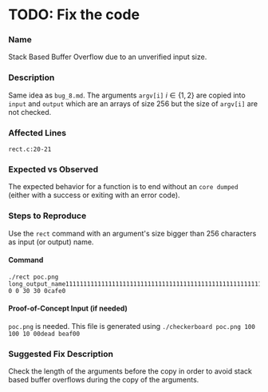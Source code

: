 # TODO: Fix the code

### Name
Stack Based Buffer Overflow due to an unverified input size.

### Description
Same idea as `bug_8.md`. The arguments `argv[i]` $i\in\{1,2\}$ are copied into `input` and `output` which are an arrays of size 256 but the size of `argv[i]` are not checked.

### Affected Lines
`rect.c:20-21`

### Expected vs Observed
The expected behavior for a function is to end without an `core dumped` (either with a success or exiting with an error code).

### Steps to Reproduce
Use the `rect` command with an argument's size bigger than 256 characters as input (or output) name.

#### Command
```
./rect poc.png long_output_name111111111111111111111111111111111111111111111111111111111111111111111111111111111111111111111111111111111111111111111111111111111111111111111111111111111111111111111111111111111111111111111111111111111111111111111111111111111111111111111111 0 0 30 30 0cafe0
```

#### Proof-of-Concept Input (if needed)
`poc.png` is needed. This file is generated using `./checkerboard poc.png 100 100 10 00dead beaf00`

### Suggested Fix Description
Check the length of the arguments before the copy in order to avoid stack based buffer overflows during the copy of the arguments.
